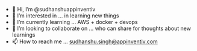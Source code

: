 - 👋 Hi, I’m @sudhanshuappinventiv
- 👀 I’m interested in ... in learning new things
- 🌱 I’m currently learning ... AWS + docker + devops
- 💞️ I’m looking to collaborate on ... who can share for thoughts about new learnings
- 📫 How to reach me ... sudhanshu.singh@appinventiv.com

<!---
sudhanshuappinventiv/sudhanshuappinventiv is a ✨ special ✨ repository because its `README.md` (this file) appears on your GitHub profile.
You can click the Preview link to take a look at your changes.
--->

